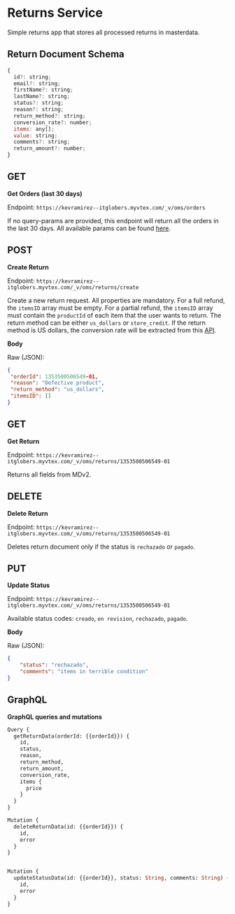 # Returns Service

Simple returns app that stores all processed returns in masterdata.

## Return Document Schema

```javascript
{
  id?: string;
  email?: string;
  firstName?: string;
  lastName?: string;
  status?: string;
  reason?: string;
  return_method?: string;
  conversion_rate?: number;
  items: any[];
  value: string;
  comments?: string;
  return_amount?: number;
}
```
## GET

**Get Orders (last 30 days)**

Endpoint: `https://kevramirez--itglobers.myvtex.com/_v/oms/orders`

If no query-params are provided, this endpoint will return all the orders in the last 30 days. All available params can be found [here](#).

## POST

**Create Return**

Endpoint: `https://kevramirez--itglobers.myvtex.com/_v/oms/returns/create`

Create a new return request. All properties are mandatory. For a full refund, the `itemsID` array must be empty. For a partial refund, the `itemsID` array must contain the `productId` of each item that the user wants to return. The return method can be either `us_dollars` or `store_credit`. If the return method is US dollars, the conversion rate will be extracted from this [API](https://dev.socrata.com/foundry/www.datos.gov.co/32sa-8pi3).

**Body**

Raw (JSON):

```json
{
 "orderId": 1353500506549-01,
 "reason": "Defective product",
 "return_method": "us_dollars",
 "itemsID": []
}
```

## GET

**Get Return**

Endpoint: `https://kevramirez--itglobers.myvtex.com/_v/oms/returns/1353500506549-01`

Returns all fields from MDv2.

## DELETE

**Delete Return**

Endpoint: `https://kevramirez--itglobers.myvtex.com/_v/oms/returns/1353500506549-01`

Deletes return document only if the status is `rechazado` or `pagado`.

## PUT

**Update Status**

Endpoint: `https://kevramirez--itglobers.myvtex.com/_v/oms/returns/1353500506549-01`

Available status codes: `creado`, `en revision`, `rechazado`, `pagado`.

**Body**

Raw (JSON):

```json
{
    "status": "rechazado",
    "comments": "items in terrible condition"
}
```

## GraphQL

**GraphQL queries and mutations**



```graphql
Query {
  getReturnData(orderId: {{orderId}}) {
    id,
    status,
    reason,
    return_method,
    return_amount,
    conversion_rate,
    items {
      price
    }
  }
}

Mutation {
  deleteReturnData(id: {{orderId}}) { 
    id,
    error
  }
}


Mutation {
  updateStatusData(id: {{orderId}}, status: String, comments: String) {
    id,
    error
  }
}

```
